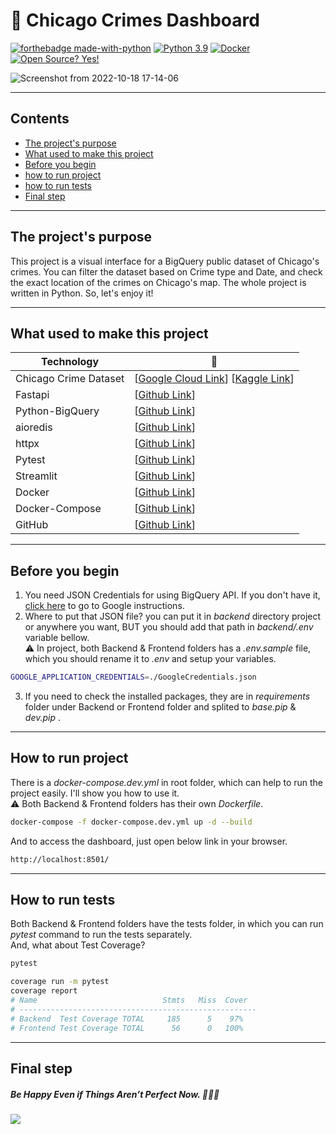 # 🚨 Chicago Crimes Dashboard
[![forthebadge made-with-python](http://ForTheBadge.com/images/badges/made-with-python.svg)](https://www.python.org/)
[![Python 3.9](https://img.shields.io/badge/python-3.9-blue.svg)](https://www.python.org/downloads/release/python-390/) [![Docker](https://badgen.net/badge/icon/docker?icon=docker&label)](https://https://docker.com/) [![Open Source? Yes!](https://badgen.net/badge/Open%20Source%20%3F/Yes%21/blue?icon=github)](https://github.com/Naereen/badges/)

![Screenshot from 2022-10-18 17-14-06](https://user-images.githubusercontent.com/38611172/196439960-fa6f2882-0ac3-488f-918e-577e95c1d5b8.png)

***
## Contents
- [The project's purpose](#The-project's-purpose)
- [What used to make this project](#What-used-to-make-this-project)
- [Before you begin](#Before-you-begin)
- [how to run project](#How-to-run-project)
- [how to run tests](#How-to-run-tests)
- [Final step](#Final-step)
***

## The project's purpose
This project is a visual interface for a BigQuery public dataset of Chicago's crimes. You can filter the dataset based on Crime type and Date, and check the exact location of the crimes on Chicago's map. The whole project is written in Python.
So, let's enjoy it! 
***

## What used to make this project
| Technology | 🔗 |
| ------ | ------ |
| Chicago Crime Dataset | [[Google Cloud Link](https://console.cloud.google.com/bigquery?p=bigquery-public-data&d=chicago_crime&page=dataset&project=chicagocrime-1665562906614)] [[Kaggle Link](https://www.kaggle.com/code/paultimothymooney/how-to-query-the-chicago-crime-dataset/notebook)] |
| Fastapi | [[Github Link](https://cloud.google.com/bigquery/docs/quickstarts/quickstart-client-libraries#before-you-begin)] |
| Python-BigQuery | [[Github Link](https://github.com/googleapis/python-bigquery)] |
| aioredis | [[Github Link](https://github.com/aio-libs/aioredis-py)] |
| httpx | [[Github Link](https://github.com/encode/httpx)] |
| Pytest | [[Github Link](https://github.com/pytest-dev/pytest)] |
| Streamlit | [[Github Link](https://github.com/streamlit/streamlit)] |
| Docker | [[Github Link](https://github.com/docker-library/python)] |
| Docker-Compose | [[Github Link](https://github.com/docker/compose)] |
| GitHub | [[Github Link](https://github.com/)] |
***

## Before you begin
1. You need JSON Credentials for using BigQuery API.
If you don't have it, [click here](https://cloud.google.com/bigquery/docs/quickstarts/quickstart-client-libraries#before-you-begin) to go to Google instructions. 
2. Where to put that JSON file?
you can put it in _backend_ directory project or anywhere you want, BUT you should add that path in _backend/.env_ variable bellow.
</br>⚠️ In project, both Backend & Frontend folders has a _.env.sample_ file, which you should rename it to _.env_ and setup your variables.
```sh
GOOGLE_APPLICATION_CREDENTIALS=./GoogleCredentials.json
```
3. If you need to check the installed packages, they are in _requirements_ folder under Backend or Frontend folder and splited to *base.pip* & *dev.pip* .
***

## How to run project
There is a _docker-compose.dev.yml_ in root folder, which can help to run the project easily. I'll show you how to use it.
</br>⚠️ Both Backend & Frontend folders has their own _Dockerfile_.
```sh
docker-compose -f docker-compose.dev.yml up -d --build
```
And to access the dashboard, just open below link in your browser.
```sh
http://localhost:8501/
```
***

## How to run tests
Both Backend & Frontend folders have the tests folder, in which you can run _pytest_ command to run the tests separately.
<br/>And, what about Test Coverage?
```sh
pytest

coverage run -m pytest
coverage report
# Name                            Stmts   Miss  Cover
# -----------------------------------------------------
# Backend  Test Coverage TOTAL     185      5    97%
# Frontend Test Coverage TOTAL      56      0   100%

```
***

## Final step
##### Be Happy Even if Things Aren’t Perfect Now. 🎉🎉🎉

![](https://i1.wp.com/justmaths.co.uk/wp-content/uploads/2016/10/celebration-gif.gif)

